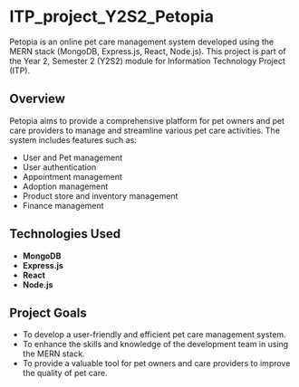 # ITP_project_Y2S2_Petopia
Petopia is an online pet care management system developed using the MERN stack (MongoDB, Express.js, React, Node.js). This project is part of the Year 2, Semester 2 (Y2S2) module for Information Technology Project (ITP).

## Overview
Petopia aims to provide a comprehensive platform for pet owners and pet care providers to manage and streamline various pet care activities. The system includes features such as:

- User and Pet management
- User authentication
- Appointment management
- Adoption management
- Product store and inventory management
- Finance management

## Technologies Used

- **MongoDB**
- **Express.js**
- **React**
- **Node.js**

## Project Goals

* To develop a user-friendly and efficient pet care management system.
* To enhance the skills and knowledge of the development team in using the MERN stack.
* To provide a valuable tool for pet owners and care providers to improve the quality of pet care.
